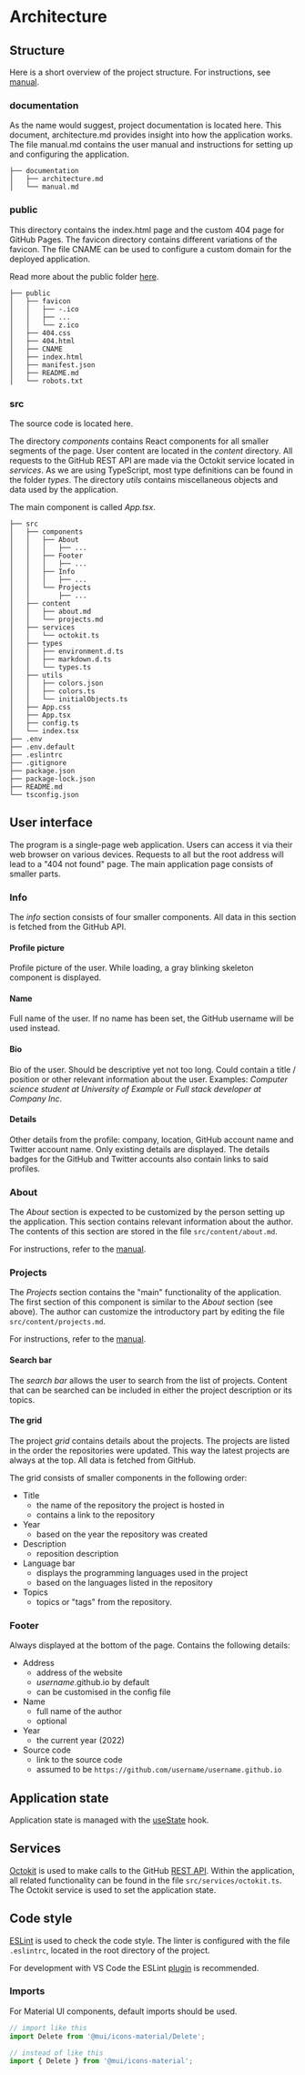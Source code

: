 # Architecture

<!--

## Overview

Write here.

-->

## Structure

Here is a short overview of the project structure. For instructions, see [manual](manual.md).

### documentation

As the name would suggest, project documentation is located here. This document, architecture.md provides insight into how the application works. The file manual.md contains the user manual and instructions for setting up and configuring the application.

```
├── documentation
│   ├── architecture.md
│   └── manual.md
```

### public

This directory contains the index.html page and the custom 404 page for GitHub Pages. The favicon directory contains different variations of the favicon. The file CNAME can be used to configure a custom domain for the deployed application.

Read more about the public folder [here](https://create-react-app.dev/docs/using-the-public-folder/).

```
├── public
│   ├── favicon
│   │   ├── -.ico
│   │   ├── ...
│   │   └── z.ico
│   ├── 404.css
│   ├── 404.html
│   ├── CNAME
│   ├── index.html
│   ├── manifest.json
│   ├── README.md
│   └── robots.txt
```

### src

The source code is located here.

The directory *components* contains React components for all smaller segments of the page. User content are located in the *content* directory. All requests to the GitHub REST API are made via the Octokit service located in *services*. As we are using TypeScript, most type definitions can be found in the folder *types*. The directory *utils* contains miscellaneous objects and data used by the application.

The main component is called *App.tsx*.

```
├── src
│   ├── components
│   │   ├── About
│   │   │   ├── ...
│   │   ├── Footer
│   │   │   ├── ...
│   │   ├── Info
│   │   │   ├── ...
│   │   └── Projects
│   │       ├── ...
│   ├── content
│   │   ├── about.md
│   │   └── projects.md
│   ├── services
│   │   └── octokit.ts
│   ├── types
│   │   ├── environment.d.ts
│   │   ├── markdown.d.ts
│   │   └── types.ts
│   ├── utils
│   │   ├── colors.json
│   │   ├── colors.ts
│   │   └── initialObjects.ts
│   ├── App.css
│   ├── App.tsx
│   ├── config.ts
│   └── index.tsx
├── .env
├── .env.default
├── .eslintrc
├── .gitignore
├── package.json
├── package-lock.json
├── README.md
└── tsconfig.json
```

## User interface

The program is a single-page web application. Users can access it via their web browser on various devices. Requests to all but the root address will lead to a "404 not found" page. The main application page consists of smaller parts.

### Info

The *info* section consists of four smaller components. All data in this section is fetched from the GitHub API.

#### Profile picture

Profile picture of the user. While loading, a gray blinking skeleton component is displayed.

#### Name

Full name of the user. If no name has been set, the GitHub username will be used instead.

#### Bio

Bio of the user. Should be descriptive yet not too long. Could contain a title / position or other relevant information about the user. Examples: *Computer science student at University of Example* or *Full stack developer at Company Inc*.

#### Details

Other details from the profile: company, location, GitHub account name and Twitter account name. Only existing details are displayed. The details badges for the GitHub and Twitter accounts also contain links to said profiles.

### About

The *About* section is expected to be customized by the person setting up the application. This section contains relevant information about the author. The contents of this section are stored in the file `src/content/about.md`.

For instructions, refer to the [manual](manual.md#about-1).

### Projects

The *Projects* section contains the "main" functionality of the application. The first section of this component is similar to the *About* section (see above). The author can customize the introductory part by editing the file `src/content/projects.md`.

For instructions, refer to the [manual](manual.md#projects-1).

#### Search bar

The *search bar* allows the user to search from the list of projects. Content that can be searched can be included in either the project description or its topics.

#### The grid

The project *grid* contains details about the projects. The projects are listed in the order the repositories were updated. This way the latest projects are always at the top. All data is fetched from GitHub.

The grid consists of smaller components in the following order:

- Title
  - the name of the repository the project is hosted in
  - contains a link to the repository
- Year
  - based on the year the repository was created
- Description
  - reposition description
- Language bar
  - displays the programming languages used in the project
  - based on the languages listed in the repository
- Topics
  - topics or "tags" from the repository.

<!-- more about the language bar ? -->

### Footer

Always displayed at the bottom of the page. Contains the following details:

- Address
  - address of the website
  - *username*.github.io by default
  - can be customised in the config file
- Name
  - full name of the author
  - optional
- Year
  - the current year (2022)
- Source code
  - link to the source code
  - assumed to be `https://github.com/username/username.github.io`

## Application state

Application state is managed with the [useState](https://reactjs.org/docs/hooks-state.html) hook.

## Services

[Octokit](https://github.com/octokit/octokit.js) is used to make calls to the GitHub [REST API](https://docs.github.com/en/rest). Within the application, all related functionality can be found in the file `src/services/octokit.ts`. The Octokit service is used to set the application state.

## Code style

[ESLint](https://eslint.org/) is used to check the code style. The linter is configured with the file `.eslintrc`, located in the root directory of the project.

For development with VS Code the ESLint [plugin](https://marketplace.visualstudio.com/items?itemName=dbaeumer.vscode-eslint) is recommended.

### Imports

For Material UI components, default imports should be used.

```ts
// import like this
import Delete from '@mui/icons-material/Delete';

// instead of like this
import { Delete } from '@mui/icons-material';
```

<!--

## Functionality

Write here.

-->
